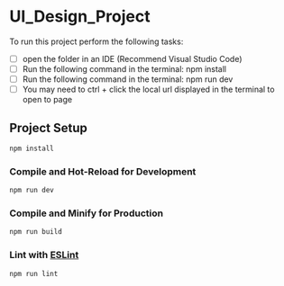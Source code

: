 # UI_Design_Project

To run this project perform the following tasks:
- [ ] open the folder in an IDE (Recommend Visual Studio Code)
- [ ] Run the following command in the terminal: npm install
- [ ] Run the following command in the terminal: npm run dev
- [ ] You may need to ctrl + click the local url displayed in the terminal to open to page

## Project Setup

```sh
npm install
```

### Compile and Hot-Reload for Development

```sh
npm run dev
```

### Compile and Minify for Production

```sh
npm run build
```

### Lint with [ESLint](https://eslint.org/)

```sh
npm run lint
```
